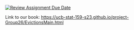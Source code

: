 [![Review Assignment Due Date](https://classroom.github.com/assets/deadline-readme-button-24ddc0f5d75046c5622901739e7c5dd533143b0c8e959d652212380cedb1ea36.svg)](https://classroom.github.com/a/LiaEl886)

Link to our book: https://ucb-stat-159-s23.github.io/project-Group26/EvictionsMain.html

